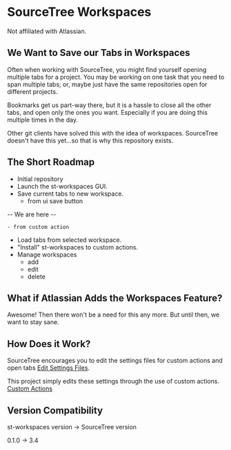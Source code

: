 # SourceTree Workspaces

Not affiliated with Atlassian.

## We Want to Save our Tabs in Workspaces

Often when working with SourceTree, you might find yourself opening multiple tabs for a project.  You may be working on one task that you need to span multiple tabs; or, maybe just have the same repositories open for different projects.

Bookmarks get us part-way there, but it is a hassle to close all the other tabs, and open only the
ones you want. Especially if you are doing this multiple times in the day.

Other git clients have solved this with the idea of workspaces. SourceTree doesn't have this yet...so that is why this repository exists.

## The Short Roadmap

- Initial repository
- Launch the st-workspaces GUI.
- Save current tabs to new workspace.
    - from ui save button

-- We are here --

    - from custom action
- Load tabs from selected workspace.
- "Install" st-workspaces to custom actions.
- Manage workspaces
    - add
    - edit
    - delete

## What if Atlassian Adds the Workspaces Feature?

Awesome! Then there won't be a need for this any more. But until then, we want to stay sane.

## How Does it Work?

SourceTree encourages you to edit the settings files for custom actions and open tabs [Edit Settings Files](https://confluence.atlassian.com/sourcetreekb/edit-sourcetree-configurations-without-opening-the-application-windows-785323524.html).

This project simply edits these settings through the use of custom actions. [Custom Actions](https://confluence.atlassian.com/sourcetreekb/using-git-in-custom-actions-785323500.html)

## Version Compatibility

st-workspaces version -> SourceTree version

0.1.0 -> 3.4